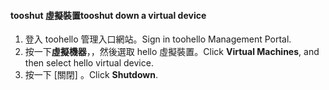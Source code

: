 #### <a name="tooshut-down-a-virtual-device"></a><span data-ttu-id="20b6f-101">tooshut 虛擬裝置</span><span class="sxs-lookup"><span data-stu-id="20b6f-101">tooshut down a virtual device</span></span>
1. <span data-ttu-id="20b6f-102">登入 toohello 管理入口網站。</span><span class="sxs-lookup"><span data-stu-id="20b6f-102">Sign in toohello Management Portal.</span></span>
2. <span data-ttu-id="20b6f-103">按一下**虛擬機器**，，然後選取 hello 虛擬裝置。</span><span class="sxs-lookup"><span data-stu-id="20b6f-103">Click **Virtual Machines**, and then select hello virtual device.</span></span>
3. <span data-ttu-id="20b6f-104">按一下 [關閉] 。</span><span class="sxs-lookup"><span data-stu-id="20b6f-104">Click **Shutdown**.</span></span>

